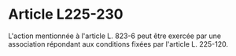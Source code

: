 # Article L225-230

L'action mentionnée à l'article L. 823-6 peut être exercée par une association répondant aux conditions fixées par l'article L. 225-120.
